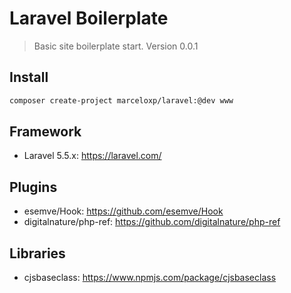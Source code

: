 # Laravel Boilerplate

> Basic site boilerplate start.
> Version 0.0.1

## Install

```bash
composer create-project marceloxp/laravel:@dev www
```

## Framework

- Laravel 5.5.x: <https://laravel.com/>

## Plugins

- esemve/Hook: <https://github.com/esemve/Hook>
- digitalnature/php-ref: <https://github.com/digitalnature/php-ref>

## Libraries

- cjsbaseclass: <https://www.npmjs.com/package/cjsbaseclass>